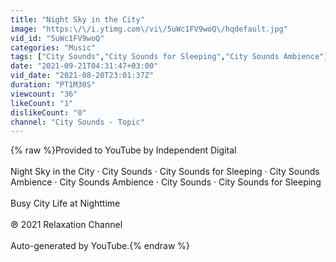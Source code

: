```yaml
---
title: "Night Sky in the City"
image: "https:\/\/i.ytimg.com\/vi\/5uWc1FV9woQ\/hqdefault.jpg"
vid_id: "5uWc1FV9woQ"
categories: "Music"
tags: ["City Sounds","City Sounds for Sleeping","City Sounds Ambience"]
date: "2021-09-21T04:31:47+03:00"
vid_date: "2021-08-20T23:01:37Z"
duration: "PT1M30S"
viewcount: "36"
likeCount: "1"
dislikeCount: "0"
channel: "City Sounds - Topic"
---
```

{% raw %}Provided to YouTube by Independent Digital<br /><br />Night Sky in the City · City Sounds · City Sounds for Sleeping · City Sounds Ambience · City Sounds Ambience · City Sounds · City Sounds for Sleeping<br /><br />Busy City Life at Nighttime<br /><br />℗ 2021 Relaxation Channel<br /><br />Auto-generated by YouTube.{% endraw %}
